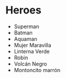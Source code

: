 # Heroes

* Superman
* Batman
* Aquaman
* Mujer Maravilla
* Linterna Verde
* Robin
* Volcán Negro
* Montoncito marrón
